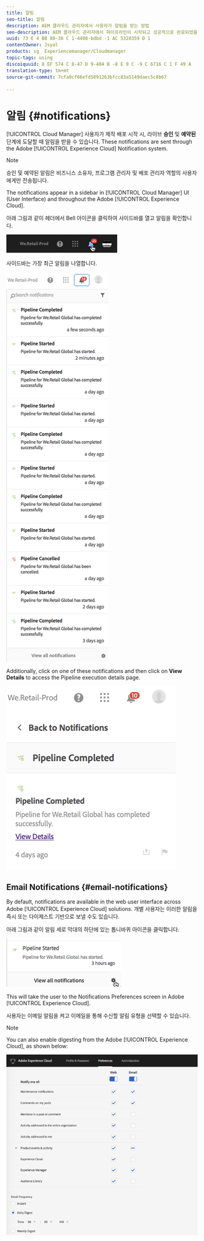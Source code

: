 ```yaml
---
title: 알림
seo-title: 알림
description: AEM 클라우드 관리자에서 사용자가 알림을 받는 방법
seo-description: AEM 클라우드 관리자에서 파이프라인이 시작되고 성공적으로 완료되었을 때 사용자가 알림을 받는 방법에 대해 알려면 이 페이지를 따르십시오.
uuid: 73 E 4 BB 80-36 C 1-4408-bdbd -1 AC 5328359 D 1
contentOwner: Jsyal
products: sg_ Experiencemanager/Cloudmanager
topic-tags: using
discoiquuid: 8 EF 574 C 8-47 D 9-404 B -8 E 9 C -9 C 6716 C 1 F 49 A
translation-type: tm+mt
source-git-commit: 7cfa0cf66efd5891263bfcc83a5149daec5c8b67

---
```



# 알림 {#notifications}

[!UICONTROL Cloud Manager] 사용자가 제작 배포 시작 시, 라이브 **승인** 및 **예약된** 단계에 도달할 때 알림을 받을 수 있습니다. These notifications are sent through the Adobe [!UICONTROL Experience Cloud] Notification system.

>[!NOTE]
>
>승인 및 예약된 알림은 비즈니스 소유자, 프로그램 관리자 및 배포 관리자 역할의 사용자에게만 전송됩니다.

The notifications appear in a sidebar in [!UICONTROL Cloud Manager] UI (User Interface) and throughout the Adobe [!UICONTROL Experience Cloud].

아래 그림과 같이 헤더에서 Bell 아이콘을 클릭하여 사이드바를 열고 알림을 확인합니다.

![](assets/image2018-7-12_11-52-40.png)

사이드바는 가장 최근 알림을 나열합니다.

![](assets/screen_shot_2018-07-20at91406pm.png)

Additionally, click on one of these notifications and then click on **View Details** to access the Pipeline execution details page.

![](assets/screen_shot_2018-08-14at43503pm.png)

## Email Notifications {#email-notifications}

By default, notifications are available in the web user interface across Adobe [!UICONTROL Experience Cloud] solutions. 개별 사용자는 이러한 알림을 즉시 또는 다이제스트 기반으로 보낼 수도 있습니다.

아래 그림과 같이 알림 세로 막대의 하단에 있는 톱니바퀴 아이콘을 클릭합니다.

![](assets/image2018-7-12_12-8-19.png)

This will take the user to the Notifications Preferences screen in Adobe [!UICONTROL Experience Cloud].

사용자는 이메일 알림을 켜고 이메일을 통해 수신할 알림 유형을 선택할 수 있습니다.

>[!NOTE]
>
>You can also enable digesting from the Adobe [!UICONTROL Experience Cloud], as shown below:

![](assets/image2018-7-12_12-10-51.png)
